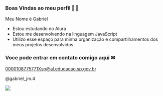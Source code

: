 ### Boas Vindas ao meu perfil 🐱‍👤

Meu Nome é Gabriel

- Estou estudando no Alura
- Estou me desenvolvendo na linguagem JavaScript
- Utilizo esse espaço para minha organização e compartilhamentos dos meus projetos desenvolvidos

### Voce pode entrar em contato comigo aqui ✉

0000108775771Xsp@al.educacao.sp.gov.br

@gabriel_jm.4

![](https://media1.tenor.com/m/qNpmiGS_wawAAAAd/neymar-jr.gif)
